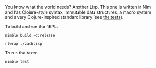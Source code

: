 You know what the world needs? Another Lisp. This one is written in Nim and has Clojure-style syntax, immutable data structures, a macro system and a very Clojure-inspired standard library (see [the tests](tests/test_eval.nim)).

To build and run the REPL:

```
nimble build -d:release

rlwrap ./zachlisp
```

To run the tests:

```
nimble test
```
